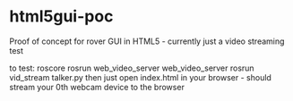 # html5gui-poc
Proof of concept for rover GUI in HTML5 - currently just a video streaming test

to test:
roscore
rosrun web_video_server web_video_server
rosrun vid_stream talker.py
then just open index.html in your browser - should stream your 0th webcam device to the browser
